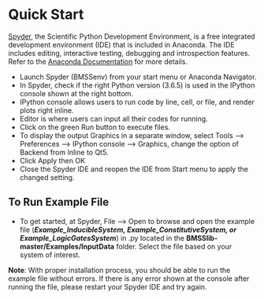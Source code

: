 # Quick Start 
[Spyder], the Scientific Python Development Environment, is a free integrated development environment (IDE) that is included in Anaconda. The IDE includes editing, interactive testing, debugging and introspection features. Refer to the [Anaconda Documentation] for more details. 

- Launch Spyder (BMSSenv) from your start menu or Anaconda Navigator. 
- In Spyder, check if the right Python version (3.6.5) is used in the IPython console shown at the right bottom.  
- IPython console allows users to run code by line, cell, or file, and render plots right inline.
- Editor is where users can input all their codes for running. 
- Click on the green Run button to execute files. 
- To display the output Graphics in a separate window, select Tools --> Preferences --> IPython console --> Graphics, change the option of Backend from Inline to Qt5. 
-	Click Apply then OK
- Close the Spyder IDE and reopen the IDE from Start menu to apply the changed setting.

## To Run Example File
- To get started, at Spyder, File --> Open to browse and open the example file (__*Example_InducibleSystem, Example_ConstitutiveSystem, or Example_LogicGatesSystem*__) in .py located in the __BMSSlib-master/Examples/InputData__ folder. Select the file based on your system of interest. 
 
 __Note__: With proper installation process, you should be able to run the example file without errors. If there is any error shown at the console after running the file, please restart your Spyder IDE and try again. 

[Spyder]: <https://docs.spyder-ide.org/overview.html>
[Anaconda Documentation]: <https://docs.anaconda.com/anaconda/user-guide/getting-started/>
